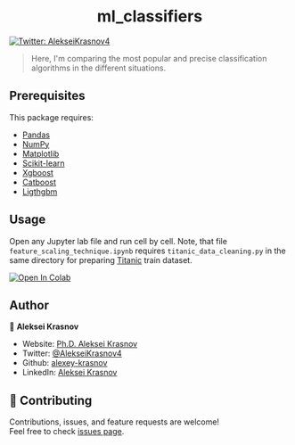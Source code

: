 <h1 align="center">ml_classifiers</h1>
<p>
  <a href="https://twitter.com/AlekseiKrasnov4" target="_blank">
    <img alt="Twitter: AlekseiKrasnov4" src="https://img.shields.io/twitter/follow/AlekseiKrasnov4.svg?style=social" />
  </a>
</p>

> Here, I'm comparing the most popular and precise classification algorithms in the different situations.

##  Prerequisites

This package requires:

- [Pandas](https://pandas.pydata.org/pandas-docs/stable/index.html)
- [NumPy](https://docs.scipy.org/doc/numpy/index.html)
- [Matplotlib](https://matplotlib.org/3.5.1/)
- [Scikit-learn](https://scikit-learn.org/)
- [Xgboost](https://xgboost.readthedocs.io/en/stable/)
- [Catboost](https://catboost.ai/)
- [Ligthgbm](https://lightgbm.readthedocs.io/en/latest/)

## Usage

Open any Jupyter lab file and run cell by cell. Note, that file `feature_scaling_technique.ipynb` requires `titanic_data_cleaning.py` in the same directory for preparing [Titanic](https://www.kaggle.com/competitions/titanic/data) train dataset.

[![Open In Colab](https://colab.research.google.com/assets/colab-badge.svg)](https://colab.research.google.com/github/alexey-krasnov/ml_classifiers/blob/master/classifiers.ipynb)


## Author

👤 **Aleksei Krasnov**

* Website: [Ph.D. Aleksei Krasnov](https://www.researchgate.net/profile/Aleksei-Krasnov)
* Twitter: [@AlekseiKrasnov4](https://twitter.com/AlekseiKrasnov4)
* Github: [alexey-krasnov](https://github.com/alexey-krasnov)
* LinkedIn: [Aleksei Krasnov](https://linkedin.com/in/aleksei-krasnov-b53b2ab6)

## 🤝 Contributing

Contributions, issues, and feature requests are welcome!<br />Feel free to check [issues page](https://github.com/alexey-krasnov/ml_classifiers/issues). 
